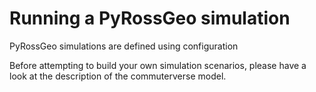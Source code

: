 # Running a PyRossGeo simulation

PyRossGeo simulations are defined using configuration

Before attempting to build your own simulation scenarios, please have
a look at the description of the commuterverse model.

